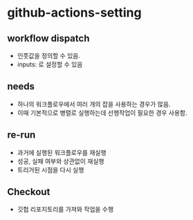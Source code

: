# github-actions-setting

## workflow dispatch
- 인풋값을 정의할 수 있음.
- inputs: 로 설정할 수 있음

## needs
- 하나의 워크플로우에서 여러 개의 잡을 사용하는 경우가 많음.
- 이때 기본적으로 병렬로 실행하는데 선행작업이 필요한 경우 사용함.

## re-run
- 과거에 실행된 워크플로우를 재실행
- 성공, 실패 여부와 상관없이 재실행
- 트리거된 시점을 다시 실행

## Checkout
- 깃헙 리포지토리를 가져와 작업을 수행